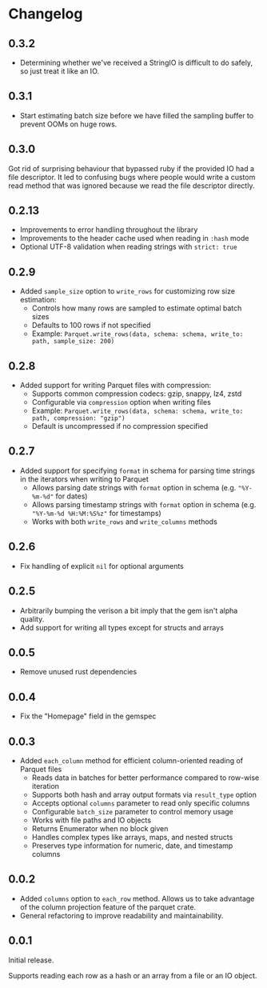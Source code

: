 # Changelog

## 0.3.2

- Determining whether we've received a StringIO is difficult to do safely, so just treat it like an IO.

## 0.3.1

- Start estimating batch size before we have filled the sampling buffer to prevent OOMs on huge rows.

## 0.3.0

Got rid of surprising behaviour that bypassed ruby if the provided IO had a file descriptor. It led to confusing bugs where people would write a custom read method that was ignored because we read the file descriptor directly.

## 0.2.13

- Improvements to error handling throughout the library
- Improvements to the header cache used when reading in `:hash` mode
- Optional UTF-8 validation when reading strings with `strict: true`

## 0.2.9

- Added `sample_size` option to `write_rows` for customizing row size estimation:
  - Controls how many rows are sampled to estimate optimal batch sizes
  - Defaults to 100 rows if not specified
  - Example: `Parquet.write_rows(data, schema: schema, write_to: path, sample_size: 200)`

## 0.2.8

- Added support for writing Parquet files with compression:
  - Supports common compression codecs: gzip, snappy, lz4, zstd
  - Configurable via `compression` option when writing files
  - Example: `Parquet.write_rows(data, schema: schema, write_to: path, compression: "gzip")`
  - Default is uncompressed if no compression specified

## 0.2.7

- Added support for specifying `format` in schema for parsing time strings in the iterators when writing to Parquet
  - Allows parsing date strings with `format` option in schema (e.g. `"%Y-%m-%d"` for dates)
  - Allows parsing timestamp strings with `format` option in schema (e.g. `"%Y-%m-%d %H:%M:%S%z"` for timestamps)
  - Works with both `write_rows` and `write_columns` methods

## 0.2.6

- Fix handling of explicit `nil` for optional arguments

## 0.2.5

- Arbitrarily bumping the verison a bit imply that the gem isn't alpha quality.
- Add support for writing all types except for structs and arrays

## 0.0.5

- Remove unused rust dependencies

## 0.0.4

- Fix the "Homepage" field in the gemspec

## 0.0.3

- Added `each_column` method for efficient column-oriented reading of Parquet files
  - Reads data in batches for better performance compared to row-wise iteration
  - Supports both hash and array output formats via `result_type` option
  - Accepts optional `columns` parameter to read only specific columns
  - Configurable `batch_size` parameter to control memory usage
  - Works with file paths and IO objects
  - Returns Enumerator when no block given
  - Handles complex types like arrays, maps, and nested structs
  - Preserves type information for numeric, date, and timestamp columns

## 0.0.2

- Added `columns` option to `each_row` method. Allows us to take advantage of the column projection feature of the parquet crate.
- General refactoring to improve readability and maintainability.

## 0.0.1

Initial release.

Supports reading each row as a hash or an array from a file or an IO object.
